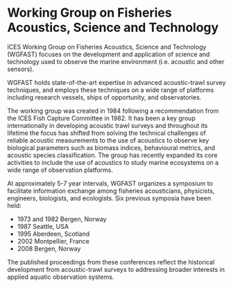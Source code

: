 # Working Group on Fisheries Acoustics, Science and Technology

ICES Working Group on Fisheries Acoustics, Science and Technology (WGFAST) focuses on the development and application of science and technology used to observe the marine environment (i.e. acoustic and other sensors).

WGFAST holds state-of-the-art expertise in advanced acoustic-trawl survey techniques, and employs these techniques on a wide range of platforms including research vessels, ships of opportunity, and observatories.

The working group was created in 1984 following a recommendation from the ICES Fish Capture Committee in 1982. It has been a key group internationally in developing acoustic trawl surveys and throughout its lifetime the focus has shifted from solving the technical challenges of reliable acoustic measurements to the use of acoustics to observe key biological parameters such as biomass indices, behavioural metrics, and acoustic species classification. The group has recently expanded its core activities to include the use of acoustics to study marine ecosystems on a wide range of observation platforms. 

At approximately 5-7 year intervals, WGFAST organizes a symposium to facilitate information exchange among fisheries acousticians, physicists, engineers, biologists, and ecologists. Six previous symposia have been held:
* 1973 and 1982 Bergen, Norway
* 1987 Seattle, USA
* 1995 Aberdeen, Scotland
* 2002 Montpellier, France 
* 2008 Bergen, Norway

The published proceedings from these conferences reflect the historical development from acoustic-trawl surveys to addressing broader interests in applied aquatic observation systems.

